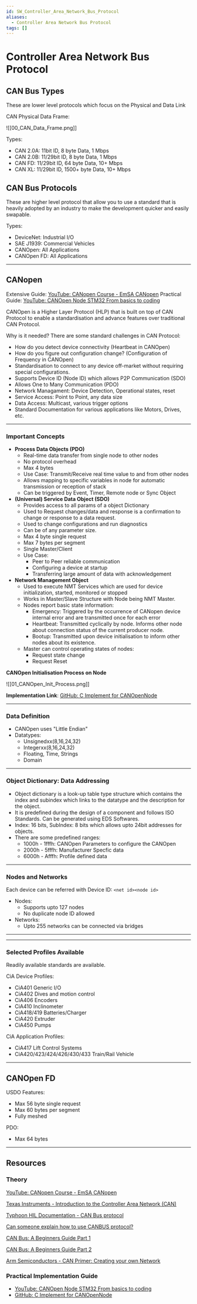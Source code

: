 ```yaml
---
id: SW_Controller_Area_Network_Bus_Protocol
aliases:
  - Controller Area Network Bus Protocol
tags: []
---
```


# Controller Area Network Bus Protocol

## CAN Bus Types

These are lower level protocols which focus on the Physical and Data Link

CAN Physical Data Frame:

![[00_CAN_Data_Frame.png]]

Types:

- CAN 2.0A: 11bit ID, 8 byte Data, 1 Mbps
- CAN 2.0B: 11/29bit ID, 8 byte Data, 1 Mbps
- CAN FD: 11/29bit ID, 64 byte Data, 10+ Mbps
- CAN XL: 11/29bit ID, 1500+ byte Data, 10+ Mbps

## CAN Bus Protocols

These are higher level protocol that allow you to use a standard that is heavily adopted by an industry to make the development quicker and easily swapable.

Types:

- DeviceNet: Industrial I/O
- SAE J1939: Commercial Vehicles
- CANOpen: All Applications
- CANOpen FD: All Applications

---
## CANopen

Extensive Guide: [YouTube: CANopen Course - EmSA CANopen](https://youtube.com/playlist?list=PLXc1T5NMSXQufsSlsN6unfDxT6ojiK_sn&si=6XUcZh8HnZZHbiwL)
Practical Guide: [YouTube:  CANOpen Node STM32 From basics to coding ](https://youtu.be/R-r5qIOTjOo?si=hjjJt6-FHXHmk5BB)

CANOpen is a Higher Layer Protocol (HLP) that is built on top of CAN Protocol to enable a standardisation and advance features over traditional CAN Protocol.

Why is it needed?
There are some standard challenges in CAN Protocol:
- How do you detect device connectivity (Heartbeat in CANOpen)
- How do you figure out configuration change? (Configuration of Frequency in CANOpen)
- Standardisation to connect to any device off-market without requiring special configurations.
- Supports Device ID (Node ID) which allows P2P Communication (SDO)
- Allows One to Many Communication (PDO)
- Network Managament: Device Detection, Operational states, reset
- Service Access: Point to Point, any data size
- Data Access: Multicast, various trigger options
- Standard Documentation for various applications like Motors, Drives, etc.
 
---

### Important Concepts

- **Process Data Objects (PDO)**
	- Real-time data transfer from single node to other nodes
	- No protocol overhead
	- Max 4 bytes
	- Use Case: Transmit/Receive real time value to and from other nodes
	- Allows mapping to specific variables in node for automatic transmission or reception of stack
	- Can be triggered by Event, Timer, Remote node or Sync Object
- **(Universal) Service Data Object (SDO)**
	- Provides access to all params of a object Dictionary
	- Used to Request changes/data and response is a confirmation to change or response to a data request.
	- Used to change configurations and run diagnostics
	- Can be of any parameter size.
	- Max 4 byte single request
	- Max 7 bytes per segment
	- Single Master/Client
	- Use Case: 
		- Peer to Peer reliable communication
		- Configuring a device at startup
		- Transferring large amount of data with acknowledgement
- **Network Management Object**
	- Used to execute NMT Services which are used for device initialization, started, monitored or stopped
	- Works in Master/Slave Structure with Node being NMT Master.
	- Nodes report basic state information:
		- Emergency: Triggered by the occurrence of CANopen device internal error and are transmitted once for each error
		- Heartbeat: Transmitted cyclically by node. Informs other node about connection status of the current producer node.
		- Bootup: Transmitted upon device initialisation to inform other nodes about its existence.
	- Master can control operating states of nodes:
		- Request state change
		- Request Reset


**CANOpen Initialisation Process on Node**

![[01_CANOpen_Init_Process.png]]

**Implementation Link**: [GitHub: C Implement for CANOpenNode](https://github.com/CANopenNode/CANopenNode)

---
### Data Definition

- CANOpen uses "Little Endian"
- Datatypes:
	- Unsignedxx(8,16,24,32)
	- Integerxx(8,16,24,32)
	- Floating, Time, Strings
	- Domain

---
### Object Dictionary: Data Addressing
- Object dictionary is a look-up table type structure which contains the index and subindex which links to the datatype and the description for the object.
- It is predefined during the design of a component and follows ISO Standards. Can be generated using EDS Softwares.
- Index: 16 bits, SubIndex: 8 bits which allows upto 24bit addresses for objects.
- There are some predefined ranges:
	- 1000h - 1fffh: CANOpen Parameters to configure the CANOpen
	- 2000h - 5fffh: Manufacturer Specfic data
	- 6000h - Afffh: Profile defined data


---
### Nodes and Networks
Each device can be referred with Device ID: `<net id><node id>`

- Nodes:
	- Supports upto 127 nodes
	- No duplicate node ID allowed
- Networks:
	- Upto 255 networks can be connected via bridges

---


---

### Selected Profiles Available

Readily available standards are available.

CiA Device Profiles:

- CiA401 Generic I/O
 - CiA402 Dives and motion control
 - CiA406 Encoders
 - CiA410 Inclinometer
 - CiA418/419 Batteries/Charger
 - CiA420 Extruder
 - CiA450 Pumps

CiA Application Profiles:

- CiA417 Lift Control Systems
- CiA420/423/424/426/430/433 Train/Rail Vehicle

---

## CANOpen FD

USDO Features:

- Max 56 byte single request
- Max 60 bytes per segment
- Fully meshed

PDO:

- Max 64 bytes

---

## Resources

### Theory

[YouTube: CANopen Course - EmSA CANopen](https://youtube.com/playlist?list=PLXc1T5NMSXQufsSlsN6unfDxT6ojiK_sn&si=6XUcZh8HnZZHbiwL)

[Texas Instruments - Introduction to the Controller Area Network (CAN)](https://www.ti.com/lit/an/sloa101b/sloa101b.pdf)

[Typhoon HIL Documentation - CAN Bus protocol](https://www.typhoon-hil.com/documentation/typhoon-hil-software-manual/References/can_bus_protocol.html)

[Can someone explain how to use CANBUS protocol?](https://stackoverflow.com/questions/33569507/can-someone-explain-how-to-use-canbus-protocol)

[CAN Bus: A Beginners Guide Part 1](https://youtu.be/YBrU_eZM110?si=aA5Myy0UNug5AIS1)

[CAN Bus: A Beginners Guide Part 2](https://youtu.be/z5CVljiLhvc?si=EGW0jlv_eU0BY4Zc)

[Arm Semiconductors - CAN Primer: Creating your own Network](https://grouper.ieee.org/groups/msc/upamd/pub_docs/CAN.pdf)

### Practical Implementation Guide

- [YouTube:  CANOpen Node STM32 From basics to coding ](https://youtu.be/R-r5qIOTjOo?si=hjjJt6-FHXHmk5BB)
- [GitHub: C Implement for CANOpenNode](https://github.com/CANopenNode/CANopenNode)

